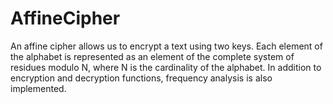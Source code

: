 # AffineCipher
An affine cipher allows us to encrypt a text using two keys. Each element of the alphabet is represented as an element of the complete system of residues modulo N, where N is the cardinality of the alphabet. In addition to encryption and decryption functions, frequency analysis is also implemented.
